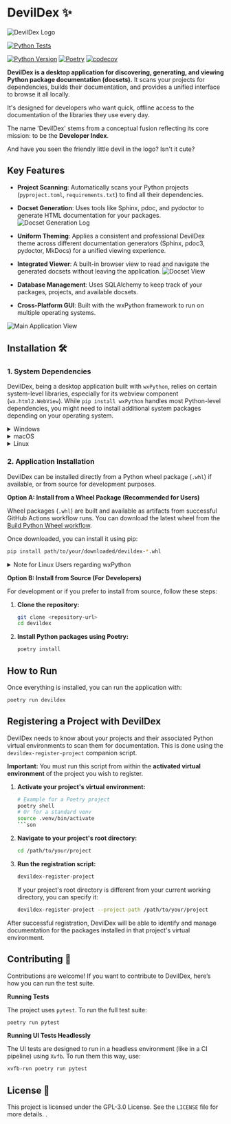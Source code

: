 # DevilDex ✨
![DevilDex Logo](src/devildex/imgs/logo-final.png)

[![Python Tests](https://github.com/magowiz/devildex/actions/workflows/python-tests.yml/badge.svg)](https://github.com/magowiz/devildex/actions/workflows/python-tests.yml)

[![Python Version](https://img.shields.io/badge/python-3.13-blue.svg)](https://www.python.org/downloads/release/python-3130/)
[![Poetry](https://img.shields.io/badge/poetry-enabled-blue.svg)](https://python-poetry.org/)
[![codecov](https://codecov.io/gh/magowiz/devildex/graph/badge.svg?token=N18RTYWN7T)](https://codecov.io/gh/magowiz/devildex)


**DevilDex is a desktop application for discovering, generating, and viewing Python package documentation (docsets).** It scans your projects for dependencies, builds their documentation, and provides a unified interface to browse it all locally.

It's designed for developers who want quick, offline access to the documentation of the libraries they use every day.

The name 'DevilDex' stems from a conceptual fusion reflecting its core mission: to be the **Developer Index**.

And have you seen the friendly little devil in the logo? Isn't it cute?

## Key Features

-   **Project Scanning**: Automatically scans your Python projects (`pyproject.toml`, `requirements.txt`) to find all their dependencies.
-   **Docset Generation**: Uses tools like Sphinx, pdoc, and pydoctor to generate HTML documentation for your packages. ![Docset Generation Log](imgs/running_log.png)
-   **Uniform Theming**: Applies a consistent and professional DevilDex theme across different documentation generators (Sphinx, pdoc3, pydoctor, MkDocs) for a unified viewing experience.
-   **Integrated Viewer**: A built-in browser view to read and navigate the generated docsets without leaving the application. ![Docset View](imgs/docset.png)
-   **Database Management**: Uses SQLAlchemy to keep track of your packages, projects, and available docsets.

-   **Cross-Platform GUI**: Built with the wxPython framework to run on multiple operating systems.

![Main Application View](imgs/main.png)

## Installation 🛠️

### 1. System Dependencies
DevilDex, being a desktop application built with `wxPython`, relies on certain system-level libraries, especially for its webview component (`wx.html2.WebView`). While `pip install wxPython` handles most Python-level dependencies, you might need to install additional system packages depending on your operating system.

<details>
  <summary>Windows</summary>

Typically, no additional system dependencies are required beyond a standard Python installation, as `wxPython` wheels for Windows are usually self-contained.
</details>

<details>
  <summary>macOS</summary>

Similar to Windows, `pip install wxPython` should handle most dependencies. If you encounter issues, ensure you have Xcode Command Line Tools installed (`xcode-select --install`).
</details>

<details>
  <summary>Linux</summary>

For Linux distributions, you\'ll generally need GTK3 development libraries and WebKit2GTK. The specific package names vary by distribution.

<details>
  <summary>Debian/Ubuntu-based systems</summary>

```bash
sudo apt-get update
sudo apt-get install -y \
    libgirepository1.0-dev \
    gobject-introspection \
    gir1.2-gtk-3.0 \
    gir1.2-webkit2-4.1 \
    python3-gi \
    python3-gi-cairo \
    python3-wxgtk4.0 \
    python3-wxgtk-webview4.0
```
</details>

<details>
  <summary>Fedora-based systems</summary>

```bash
sudo dnf install -y \
    python3-wxpython4 \
    gtk3-devel \
    webkit2gtk4.1-devel
```
</details>

<details>
  <summary>Arch Linux-based systems</summary>

```bash
sudo pacman -Syu \
    python-wxpython \
    wxwidgets-gtk3 \
    webkit2gtk
```
</details>

</details>

### 2. Application Installation

DevilDex can be installed directly from a Python wheel package (`.whl`) if available, or from source for development purposes.

**Option A: Install from a Wheel Package (Recommended for Users)**

Wheel packages (`.whl`) are built and available as artifacts from successful GitHub Actions workflow runs. You can download the latest wheel from the [Build Python Wheel workflow](https://github.com/magowiz/devildex/actions/workflows/build-wheel.yml).

Once downloaded, you can install it using pip:

```bash
pip install path/to/your/downloaded/devildex-*.whl
```

<details>
  <summary>Note for Linux Users regarding wxPython</summary>

  On Linux, it is highly recommended to install `wxPython` and its dependencies (like `python3-wxgtk-webview4.0`) via your system's package manager (as described in the "System Dependencies" section) *before* installing the DevilDex wheel. When you run `pip install`, it will detect the system-wide `wxPython` installation and use it, preventing potential `NotImplementedError` issues with the WebView component.

</details>

**Option B: Install from Source (For Developers)**

For development or if you prefer to install from source, follow these steps:

1.  **Clone the repository:**
    ```bash
    git clone <repository-url>
    cd devildex
    ```

2.  **Install Python packages using Poetry:**
    ```bash
    poetry install
    ```

## How to Run

Once everything is installed, you can run the application with:

```bash
poetry run devildex
```

## Registering a Project with DevilDex

DevilDex needs to know about your projects and their associated Python virtual environments to scan them for documentation. This is done using the `devildex-register-project` companion script.

**Important:** You must run this script from within the **activated virtual environment** of the project you wish to register.

1.  **Activate your project\'s virtual environment:**
    ```bash
    # Example for a Poetry project
    poetry shell
    # Or for a standard venv
    source .venv/bin/activate
    ```son

2.  **Navigate to your project\'s root directory:**
    ```bash
    cd /path/to/your/project
    ```

3.  **Run the registration script:**
    ```bash
    devildex-register-project
    ```
    If your project\'s root directory is different from your current working directory, you can specify it:
    ```bash
    devildex-register-project --project-path /path/to/your/project
    ```

After successful registration, DevilDex will be able to identify and manage documentation for the packages installed in that project\'s virtual environment.

## Contributing 🤝

Contributions are welcome! If you want to contribute to DevilDex, here’s how you can run the test suite.

**Running Tests**

The project uses `pytest`. To run the full test suite:

```bash
poetry run pytest
```

**Running UI Tests Headlessly**

The UI tests are designed to run in a headless environment (like in a CI pipeline) using `Xvfb`. To run them this way, use:

```bash
xvfb-run poetry run pytest
```

## License 📄

This project is licensed under the GPL-3.0 License. See the `LICENSE` file for more details.
.
